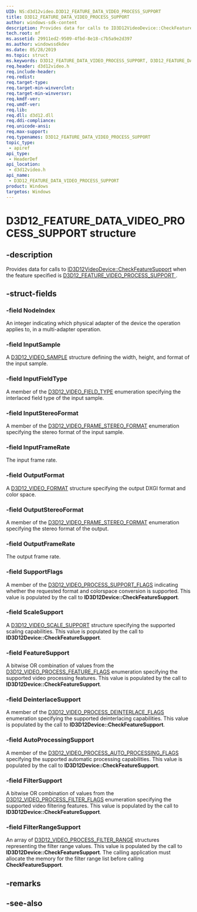 ```yaml
---
UID: NS:d3d12video.D3D12_FEATURE_DATA_VIDEO_PROCESS_SUPPORT
title: D3D12_FEATURE_DATA_VIDEO_PROCESS_SUPPORT
author: windows-sdk-content
description: Provides data for calls to ID3D12VideoDevice::CheckFeatureSupport when the feature specified is D3D12_FEATURE_VIDEO_PROCESS_SUPPORT.
tech.root: mf
ms.assetid: 29911ed2-9509-4fbd-8e18-c7b5a9e2d397
ms.author: windowssdkdev
ms.date: 05/28/2019 
ms.topic: struct
ms.keywords: D3D12_FEATURE_DATA_VIDEO_PROCESS_SUPPORT, D3D12_FEATURE_DATA_VIDEO_PROCESS_SUPPORT, 
req.header: d3d12video.h
req.include-header:
req.redist:
req.target-type:
req.target-min-winverclnt:
req.target-min-winversvr:
req.kmdf-ver:
req.umdf-ver:
req.lib:
req.dll: d3d12.dll
req.ddi-compliance:
req.unicode-ansi:
req.max-support:
req.typenames: D3D12_FEATURE_DATA_VIDEO_PROCESS_SUPPORT
topic_type: 
 - apiref
api_type: 
 - HeaderDef
api_location: 
 - d3d12video.h
api_name: 
 - D3D12_FEATURE_DATA_VIDEO_PROCESS_SUPPORT
product: Windows
targetos: Windows
---
```


# D3D12_FEATURE_DATA_VIDEO_PROCESS_SUPPORT structure

## -description

Provides data for calls to [ID3D12VideoDevice::CheckFeatureSupport](nf-d3d12video-id3d12videodevice-checkfeaturesupport) when the feature specified is [D3D12\_FEATURE\_VIDEO\_PROCESS\_SUPPORT ](ne-d3d12video-d3d12_feature_video).


## -struct-fields

### -field NodeIndex

An integer indicating which physical adapter of the device the operation applies to, in a multi-adapter operation. 

### -field InputSample

A [D3D12\_VIDEO\_SAMPLE](ns-d3d12video-d3d12_video_sample) structure defining the width, height, and format of the input sample.
 
### -field InputFieldType

A member of the [D3D12\_VIDEO\_FIELD\_TYPE](ne-d3d12video-d3d12_video_field_type) enumeration specifying the interlaced field type of the input sample. 
 
### -field InputStereoFormat

A member of the [D3D12\_VIDEO\_FRAME\_STEREO\_FORMAT](ne-d3d12video-d3d12_video_frame_stereo_format) enumeration specifying the stereo format of the input sample. 
 
### -field InputFrameRate

The input frame rate.
 
### -field OutputFormat

A [D3D12\_VIDEO\_FORMAT](ns-d3d12video-d3d12_video_format) structure specifying the output DXGI format and color space.
 
### -field OutputStereoFormat

A member of the [D3D12\_VIDEO\_FRAME\_STEREO\_FORMAT](ne-d3d12video-d3d12_video_frame_stereo_format) enumeration specifying the stereo format of the output. 
 
### -field OutputFrameRate

The output frame rate.
 
### -field SupportFlags

A member of the [D3D12\_VIDEO\_PROCESS\_SUPPORT\_FLAGS](ne-d3d12video-d3d12_video_process_support_flags) indicating whether the requested format and colorspace conversion is supported. This value is populated by the call to **ID3D12Device::CheckFeatureSupport**.

 
### -field ScaleSupport

A [D3D12\_VIDEO\_SCALE\_SUPPORT](ns-d3d12video-d3d12_video_scale_support) structure specifying the supported scaling capabilities. This value is populated by the call to **ID3D12Device::CheckFeatureSupport**.
 
### -field FeatureSupport

A bitwise OR combination of values from the [D3D12\_VIDEO\_PROCESS\_FEATURE\_FLAGS](ne-d3d12video-d3d12_video_process_feature_flags) enumeration specifying the supported video processing features. This value is populated by the call to **ID3D12Device::CheckFeatureSupport**.
 
### -field DeinterlaceSupport

A member of the [D3D12\_VIDEO\_PROCESS\_DEINTERLACE\_FLAGS](ne-d3d12video-d3d12_video_process_deinterlace_flags) enumeration specifying the supported deinterlacing capabilities. This value is populated by the call to **ID3D12Device::CheckFeatureSupport**.
 
### -field AutoProcessingSupport

A member of the [D3D12\_VIDEO\_PROCESS\_AUTO\_PROCESSING\_FLAGS](ne-d3d12video-d3d12_video_process_auto_processing_flags) specifying the supported automatic processing capabilities. This value is populated by the call to **ID3D12Device::CheckFeatureSupport**.
 
### -field FilterSupport

A bitwise OR combination of values from the [D3D12\_VIDEO\_PROCESS\_FILTER\_FLAGS](ne-d3d12video-d3d12_video_process_filter_flags) enumeration specifying the supported video filtering features. This value is populated by the call to **ID3D12Device::CheckFeatureSupport**.
 
### -field FilterRangeSupport
 
An array of [D3D12\_VIDEO\_PROCESS\_FILTER\_RANGE](ns-d3d12video-d3d12_video_process_filter_range) structures representing the filter range values.  This value is populated by the call to **ID3D12Device::CheckFeatureSupport**. The calling application must allocate the memory for the filter range list before calling **CheckFeatureSupport**.

## -remarks

## -see-also